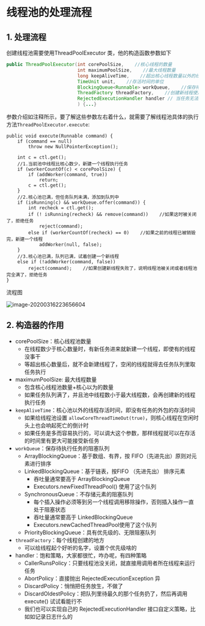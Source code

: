 # 线程池的处理流程

## 1. 处理流程

创建线程池需要使用ThreadPoolExecutor 类，他的构造函数参数如下

```java
public ThreadPoolExecutor(int corePoolSize,    //核心线程的数量
                          int maximumPoolSize,    //最大线程数量
                          long keepAliveTime,    //超出核心线程数量以外的线程空余存活时间
                          TimeUnit unit,    //存活时间的单位
                          BlockingQueue<Runnable> workQueue,    //保存待执行任务的队列
                          ThreadFactory threadFactory,    //创建新线程使用的工厂
                          RejectedExecutionHandler handler // 当任务无法执行时的处理器
                          ) {...}
```

参数介绍如注释所示，要了解这些参数左右着什么，就需要了解线程池具体的执行方法`ThreadPoolExecutor.execute`:

```
public void execute(Runnable command) {
    if (command == null)
        throw new NullPointerException();

    int c = ctl.get();
    //1.当前池中线程比核心数少，新建一个线程执行任务
    if (workerCountOf(c) < corePoolSize) {   
        if (addWorker(command, true))
            return;
        c = ctl.get();
    }
    //2.核心池已满，但任务队列未满，添加到队列中
    if (isRunning(c) && workQueue.offer(command)) {   
        int recheck = ctl.get();
        if (! isRunning(recheck) && remove(command))    //如果这时被关闭了，拒绝任务
            reject(command);
        else if (workerCountOf(recheck) == 0)    //如果之前的线程已被销毁完，新建一个线程
            addWorker(null, false);
    }
    //3.核心池已满，队列已满，试着创建一个新线程
    else if (!addWorker(command, false))
        reject(command);    //如果创建新线程失败了，说明线程池被关闭或者线程池完全满了，拒绝任务
}
```

流程图

![image-20200316223656604](https://gitee.com/zszdevelop/blogimage/raw/master/img/image-20200316223656604.png)

## 2. 构造器的作用

- corePoolSize：核心线程池数量
  - 在线程数少于核心数量时，有新任务进来就新建一个线程，即使有的线程没事干
  - 等超出核心数量后，就不会新建线程了，空闲的线程就得去任务队列里取任务执行
- maximumPoolSize: 最大线程数量
  - 包含核心线程池数量+核心以为的数量
  - 如果任务队列满了，并且池中线程数小于最大线程数，会再创建新的线程执行任务
- `keepAliveTime`：核心池以外的线程存活时间，即没有任务的外包的存活时间
  - 如果给线程池设置 `allowCoreThreadTimeOut(true)`，则核心线程在空闲时头上也会响起死亡的倒计时
  - 如果任务是多而容易执行的，可以调大这个参数，那样线程就可以在存活的时间里有更大可能接受新任务
- `workQueue`：保存待执行任务的阻塞队列
  - ArrayBlockingQueue：基于数组、有界，按 FIFO（先进先出）原则对元素进行排序
  - LinkedBlockingQueue：基于链表，按FIFO （先进先出） 排序元素
    - 吞吐量通常要高于 ArrayBlockingQueue
    - Executors.newFixedThreadPool() 使用了这个队列
  - SynchronousQueue：不存储元素的阻塞队列
    - 每个插入操作必须等到另一个线程调用移除操作，否则插入操作一直处于阻塞状态
    - 吞吐量通常要高于 LinkedBlockingQueue
    - Executors.newCachedThreadPool使用了这个队列
  - PriorityBlockingQueue：具有优先级的、无限阻塞队列
- `threadFactory`：每个线程创建的地方
  - 可以给线程起个好听的名字，设置个优先级啥的
- handler：饱和策略，大家都很忙，咋办呢，有四种策略
  - CallerRunsPolicy：只要线程池没关闭，就直接用调用者所在线程来运行任务
  - AbortPolicy：直接抛出 RejectedExecutionException 异
  - DiscardPolicy：悄悄把任务放生，不做了
  - DiscardOldestPolicy：把队列里待最久的那个任务扔了，然后再调用 execute() 试试看能行不
  - 我们也可以实现自己的 RejectedExecutionHandler 接口自定义策略，比如如记录日志什么的
    
